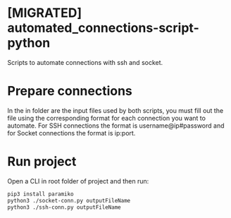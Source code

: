 # [MIGRATED] automated_connections-script-python
Scripts to automate connections with ssh and socket.

# Prepare connections
In the in folder are the input files used by both scripts, you must fill out the file using the corresponding format for each connection you want to automate. For SSH connections the format is username@ip#password and for Socket connections the format is ip:port.

# Run project
Open a CLI in root folder of project and then run:

```sh
pip3 install paramiko
python3 ./socket-conn.py outputFileName
python3 ./ssh-conn.py outputFileName
```
